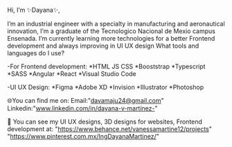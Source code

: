 

Hi, I’m ✨Dayana✨, 

I’m an industrial engineer with a specialty in manufacturing and aeronautical innovation, I’m a graduate of the Tecnologico Nacional de Mexio campus Ensenada.
I’m currently learning more technologies for a better Frontend development and always improving in UI UX design
What tools and languages do I use?

-For Frontend development:
                   *HTML JS CSS
                   *Booststrap
                   *Typescript *SASS
                   *Angular *React
                   *Visual Studio Code 

-UI UX Design:
                   *Figma
                   *Adobe XD
                   *Invision
                   *Illustrator
                   *Photoshop
     
🌐You can find me on:
     Email:"davamaju24@gmail.com" 
     Linkedin:"www.linkedin.com/in/dayana-v-martínez-"


🎨 You can see my UI UX designs, 3D designs for websites, Frontend development at:
      "https://www.behance.net/vanessamartine12/projects" 
      "https://www.pinterest.com.mx/IngDayanaMartinez/" 

<!---
Ing-Dayana/Ing-Dayana is a ✨ special  repository because its `README.md` (this file) appears on your GitHub profile.
You can click the Preview link to take a look at your changes.
--->
